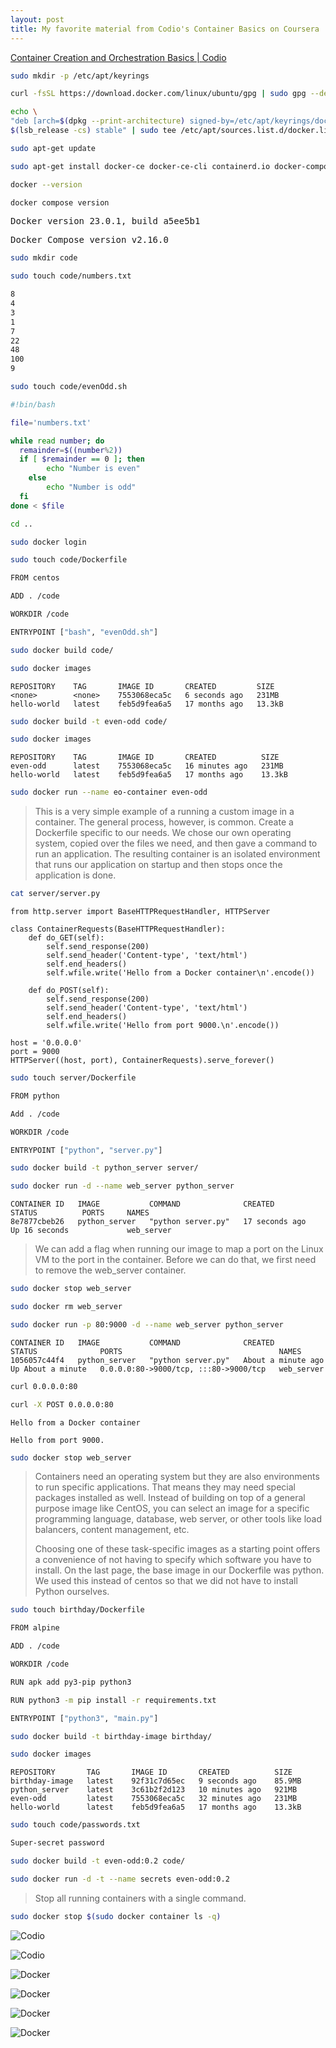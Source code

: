 ```yaml
---
layout: post
title: My favorite material from Codio's Container Basics on Coursera 
---
```


[Container Creation and Orchestration Basics \| Codio](https://www.coursera.org/learn/codio-container-creation-and-orchestration-basics)

```bash
sudo mkdir -p /etc/apt/keyrings

curl -fsSL https://download.docker.com/linux/ubuntu/gpg | sudo gpg --dearmor -o /etc/apt/keyrings/docker.gpg

echo \
"deb [arch=$(dpkg --print-architecture) signed-by=/etc/apt/keyrings/docker.gpg] https://download.docker.com/linux/ubuntu \
$(lsb_release -cs) stable" | sudo tee /etc/apt/sources.list.d/docker.list > /dev/null

sudo apt-get update

sudo apt-get install docker-ce docker-ce-cli containerd.io docker-compose-plugin

docker --version

docker compose version
```

<samp>Docker version 23.0.1, build a5ee5b1</samp>
  
<samp>Docker Compose version v2.16.0</samp>

```bash
sudo mkdir code

sudo touch code/numbers.txt

8
4
3
1
7
22
48
100
9

sudo touch code/evenOdd.sh
```

```bash
#!bin/bash

file='numbers.txt'

while read number; do
  remainder=$((number%2))
  if [ $remainder == 0 ]; then
        echo "Number is even"
    else
        echo "Number is odd"
  fi
done < $file
```

```bash
cd ..

sudo docker login

sudo touch code/Dockerfile
```

```bash
FROM centos

ADD . /code

WORKDIR /code

ENTRYPOINT ["bash", "evenOdd.sh"]
```

```bash
sudo docker build code/

sudo docker images
```

```
REPOSITORY    TAG       IMAGE ID       CREATED         SIZE
<none>        <none>    7553068eca5c   6 seconds ago   231MB
hello-world   latest    feb5d9fea6a5   17 months ago   13.3kB
```

```bash
sudo docker build -t even-odd code/

sudo docker images
```

```
REPOSITORY    TAG       IMAGE ID       CREATED          SIZE
even-odd      latest    7553068eca5c   16 minutes ago   231MB
hello-world   latest    feb5d9fea6a5   17 months ago    13.3kB
```

```bash
sudo docker run --name eo-container even-odd
```

> This is a very simple example of a running a custom image in a container. The general process, however, is common. Create a Dockerfile specific to our needs. We chose our own operating system, copied over the files we need, and then gave a command to run an application. The resulting container is an isolated environment that runs our application on startup and then stops once the application is done.

```bash
cat server/server.py
```

```python3
from http.server import BaseHTTPRequestHandler, HTTPServer

class ContainerRequests(BaseHTTPRequestHandler):
    def do_GET(self):
        self.send_response(200)
        self.send_header('Content-type', 'text/html')
        self.end_headers()
        self.wfile.write('Hello from a Docker container\n'.encode())
        
    def do_POST(self):
        self.send_response(200)
        self.send_header('Content-type', 'text/html')
        self.end_headers()
        self.wfile.write('Hello from port 9000.\n'.encode())

host = '0.0.0.0'
port = 9000
HTTPServer((host, port), ContainerRequests).serve_forever()
```

```bash
sudo touch server/Dockerfile
```

```bash
FROM python

Add . /code

WORKDIR /code

ENTRYPOINT ["python", "server.py"]
```

```bash
sudo docker build -t python_server server/

sudo docker run -d --name web_server python_server
```

```
CONTAINER ID   IMAGE           COMMAND              CREATED          STATUS          PORTS     NAMES
8e7877cbeb26   python_server   "python server.py"   17 seconds ago   Up 16 seconds             web_server
```

> We can add a flag when running our image to map a port on the Linux VM to the port in the container. Before we can do that, we first need to remove the web_server container.

```bash
sudo docker stop web_server

sudo docker rm web_server

sudo docker run -p 80:9000 -d --name web_server python_server
```

```
CONTAINER ID   IMAGE           COMMAND              CREATED              STATUS              PORTS                                   NAMES
1056057c44f4   python_server   "python server.py"   About a minute ago   Up About a minute   0.0.0.0:80->9000/tcp, :::80->9000/tcp   web_server
```

```bash
curl 0.0.0.0:80

curl -X POST 0.0.0.0:80
```

```
Hello from a Docker container

Hello from port 9000.
```

```bash
sudo docker stop web_server
```

> Containers need an operating system but they are also environments to run specific applications. That means they may need special packages installed as well. Instead of building on top of a general purpose image like CentOS, you can select an image for a specific programming language, database, web server, or other tools like load balancers, content management, etc.
>
> Choosing one of these task-specific images as a starting point offers a convenience of not having to specify which software you have to install. On the last page, the base image in our Dockerfile was python. We used this instead of centos so that we did not have to install Python ourselves.


```bash
sudo touch birthday/Dockerfile
```

```bash
FROM alpine

ADD . /code

WORKDIR /code

RUN apk add py3-pip python3

RUN python3 -m pip install -r requirements.txt

ENTRYPOINT ["python3", "main.py"]
```

```bash
sudo docker build -t birthday-image birthday/

sudo docker images
```

```
REPOSITORY       TAG       IMAGE ID       CREATED          SIZE
birthday-image   latest    92f31c7d65ec   9 seconds ago    85.9MB
python_server    latest    3c61b2f2d123   10 minutes ago   921MB
even-odd         latest    7553068eca5c   32 minutes ago   231MB
hello-world      latest    feb5d9fea6a5   17 months ago    13.3kB
```

```bash
sudo touch code/passwords.txt

Super-secret password

sudo docker build -t even-odd:0.2 code/

sudo docker run -d -t --name secrets even-odd:0.2
```

>  Stop all running containers with a single command.

```bash
sudo docker stop $(sudo docker container ls -q)
```

![Codio](/images/Codio/Codio-Custom-Images.png)

![Codio](/images/Codio/Codio-Container-Registries.png)

![Docker](/images/Docker/docker101tutorial.png)

![Docker](/images/Docker/Getting-Started-Getting-Started.png)

![Docker](/images/Docker/March_15_2023.png)

![Docker](/images/Docker/Todo-App.png)